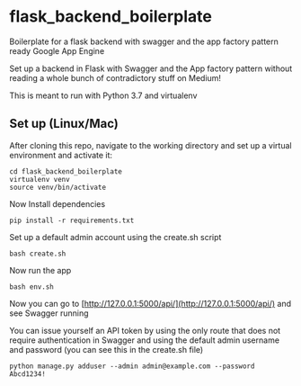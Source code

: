 # flask_backend_boilerplate
Boilerplate for a flask backend with swagger and the app factory pattern ready Google App Engine

Set up a backend in Flask with Swagger and the App factory pattern without reading a whole bunch of contradictory stuff on Medium!

This is meant to run with Python 3.7 and virtualenv

## Set up (Linux/Mac)
After cloning this repo, navigate to the working directory and set up a virtual environment and activate it:

    cd flask_backend_boilerplate
    virtualenv venv
    source venv/bin/activate
    
Now Install dependencies

    pip install -r requirements.txt
    
Set up a default admin account using the create.sh script

    bash create.sh
Now run the app

    bash env.sh
  Now you can go to [http://127.0.0.1:5000/api/](http://127.0.0.1:5000/api/) and see Swagger running

You can issue yourself an API token by using the only route that does not require authentication in Swagger and using the default admin username and password (you can see this in the create.sh file)

    python manage.py adduser --admin admin@example.com --password Abcd1234!


